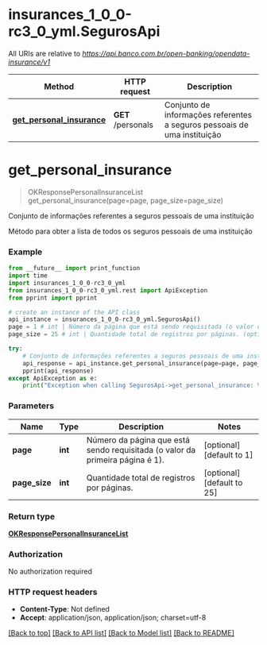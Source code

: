 # insurances_1_0_0-rc3_0_yml.SegurosApi

All URIs are relative to *https://api.banco.com.br/open-banking/opendata-insurance/v1*

Method | HTTP request | Description
------------- | ------------- | -------------
[**get_personal_insurance**](SegurosApi.md#get_personal_insurance) | **GET** /personals | Conjunto de informações referentes a seguros pessoais de uma instituição

# **get_personal_insurance**
> OKResponsePersonalInsuranceList get_personal_insurance(page=page, page_size=page_size)

Conjunto de informações referentes a seguros pessoais de uma instituição

Método para obter a lista de todos os seguros pessoais de uma instituição

### Example
```python
from __future__ import print_function
import time
import insurances_1_0_0-rc3_0_yml
from insurances_1_0_0-rc3_0_yml.rest import ApiException
from pprint import pprint

# create an instance of the API class
api_instance = insurances_1_0_0-rc3_0_yml.SegurosApi()
page = 1 # int | Número da página que está sendo requisitada (o valor da primeira página é 1). (optional) (default to 1)
page_size = 25 # int | Quantidade total de registros por páginas. (optional) (default to 25)

try:
    # Conjunto de informações referentes a seguros pessoais de uma instituição
    api_response = api_instance.get_personal_insurance(page=page, page_size=page_size)
    pprint(api_response)
except ApiException as e:
    print("Exception when calling SegurosApi->get_personal_insurance: %s\n" % e)
```

### Parameters

Name | Type | Description  | Notes
------------- | ------------- | ------------- | -------------
 **page** | **int**| Número da página que está sendo requisitada (o valor da primeira página é 1). | [optional] [default to 1]
 **page_size** | **int**| Quantidade total de registros por páginas. | [optional] [default to 25]

### Return type

[**OKResponsePersonalInsuranceList**](OKResponsePersonalInsuranceList.md)

### Authorization

No authorization required

### HTTP request headers

 - **Content-Type**: Not defined
 - **Accept**: application/json, application/json; charset=utf-8

[[Back to top]](#) [[Back to API list]](../README.md#documentation-for-api-endpoints) [[Back to Model list]](../README.md#documentation-for-models) [[Back to README]](../README.md)

